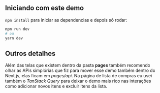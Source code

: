 ## Iniciando com este demo

`npm install` para iniciar as dependencias e depois só rodar:

```bash
npm run dev
# ou
yarn dev
```

## Outros detalhes

Além das telas que existem dentro da pasta **pages** também recomendo olhar as APIs simplórias que fiz para mover esse demo também dentro do Next.js, elas ficam em *pages/api*. Na página de lista de compras eu usei também o *TanStack Query* para deixar o demo mais rico nas interações como adicionar novos itens e excluir itens da lista.
